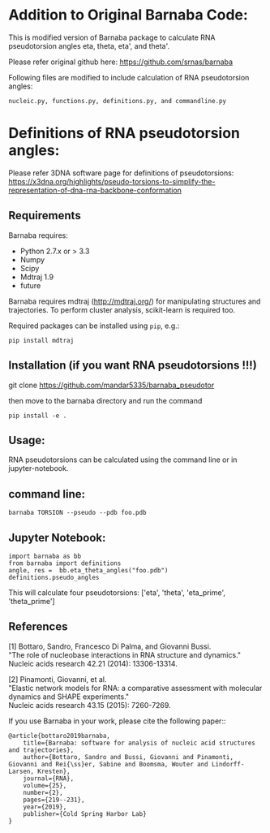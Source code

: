 Addition to Original Barnaba Code:
==================================

This is modified version of Barnaba package to calculate RNA pseudotorsion angles eta, theta, eta', and theta'.

Please refer original github here: https://github.com/srnas/barnaba

Following files are modified to include calculation of RNA pseudotorsion angles:

```nucleic.py, functions.py, definitions.py, and commandline.py```

Definitions of RNA pseudotorsion angles:
=========================================
Please refer 3DNA software page for definitions of pseudotorsions: https://x3dna.org/highlights/pseudo-torsions-to-simplify-the-representation-of-dna-rna-backbone-conformation


Requirements
-------------
Barnaba requires:
   - Python 2.7.x or > 3.3
   - Numpy
   - Scipy
   - Mdtraj 1.9
   - future
     
Barnaba requires mdtraj (http://mdtraj.org/) for manipulating structures and trajectories. 
To perform cluster analysis, scikit-learn is required too.

Required packages can be installed using `pip`, e.g.:

    pip install mdtraj

Installation (if you want RNA pseudotorsions !!!)
--------------------------------------------------

  git clone https://github.com/mandar5335/barnaba_pseudotor

then move to the barnaba directory and run the command

    pip install -e .

Usage:
------------
RNA pseudotorsions can be calculated using the command line or in jupyter-notebook.

command line:
-------------

``barnaba TORSION --pseudo --pdb foo.pdb``

Jupyter Notebook:
-------------------
```
import barnaba as bb
from barnaba import definitions
angle, res =  bb.eta_theta_angles("foo.pdb")
definitions.pseudo_angles
```

This will calculate four pseudotorsions: ['eta', 'theta', 'eta_prime', 'theta_prime']

References
------------

[1] Bottaro, Sandro, Francesco Di Palma, and Giovanni Bussi.  
    "The role of nucleobase interactions in RNA structure and dynamics."  
    Nucleic acids research 42.21 (2014): 13306-13314.  

[2] Pinamonti, Giovanni, et al.  
   "Elastic network models for RNA: a comparative assessment with molecular dynamics and SHAPE experiments."  
   Nucleic acids research 43.15 (2015): 7260-7269.

If you use Barnaba in your work,  please cite the following paper::

	@article{bottaro2019barnaba,
  		title={Barnaba: software for analysis of nucleic acid structures and trajectories},
  		author={Bottaro, Sandro and Bussi, Giovanni and Pinamonti, Giovanni and Rei{\ss}er, Sabine and Boomsma, Wouter and Lindorff-Larsen, Kresten},
  		journal={RNA},
  		volume={25},
  		number={2},
  		pages={219--231},
		year={2019},
  		publisher={Cold Spring Harbor Lab}
	}
